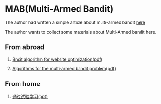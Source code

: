 MAB(Multi-Armed Bandit)
===

The author had written a simple article about multi-armed bandit [here](http://kunth.github.io/bandit-algorithm/)

The author wants to collect some materials about Multi-Armed bandit here.

## From abroad 
1. [Bndit algorithm for website optimization(pdf)](http://pdf.th7.cn/down/files/1312/bandit_algorithms_for_website_optimization.pdf) 

2. [Algorithms for the multi-armed bandit problem(pdf)](http://www.cs.mcgill.ca/~vkules/bandits.pdf)

## From home
1. [通过试验学习(ppt)](http://netcomm.bjtu.edu.cn/wp-content/uploads/2013/08/%E7%AC%AC%E5%8D%81%E4%B8%89%E8%AF%BE%EF%BC%9A%E9%80%9A%E8%BF%87%E8%AF%95%E9%AA%8C%E5%AD%A6%E4%B9%A0.pptx)
